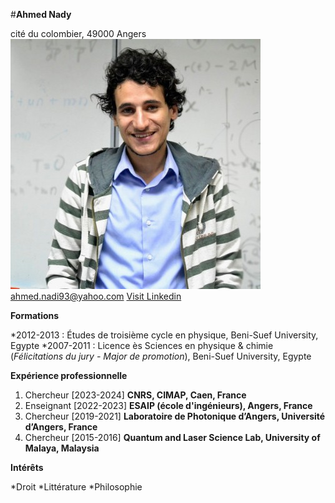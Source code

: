 #**Ahmed Nady**

cité du colombier, 49000 Angers    ![Ahmed Nady](a_nady.jpg)
ahmed.nadi93@yahoo.com
[Visit Linkedin](https://www.linkedin.com/in/ahmed-nady-5b3748248/)

**Formations**

*2012-2013 : Études de troisième cycle en physique, Beni-Suef University, Egypte
*2007-2011 : Licence ès Sciences en physique & chimie (_Félicitations du jury - Major de
            promotion_), Beni-Suef University, Egypte
                          
**Expérience professionnelle**

1.	Chercheur [2023-2024]
**CNRS, CIMAP, Caen, France**
2.	Enseignant [2022-2023]
**ESAIP (école d'ingénieurs), Angers, France** 
3.	Chercheur [2019-2021]
**Laboratoire de Photonique d’Angers, Université d’Angers, France**
4.	Chercheur [2015-2016] 
**Quantum and Laser Science Lab, University of Malaya, Malaysia** 

**Intérêts**

*Droit
*Littérature
*Philosophie 
